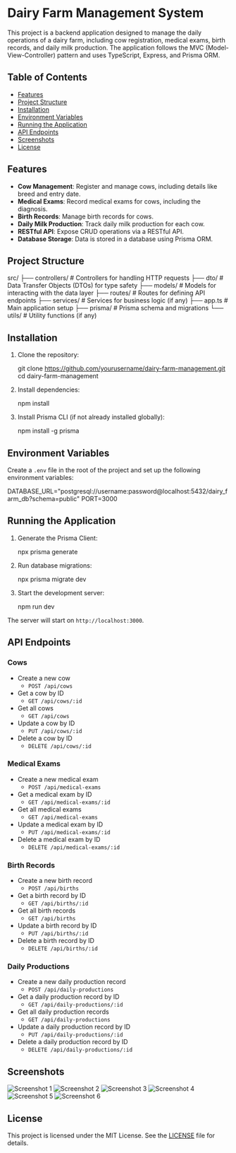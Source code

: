 # Dairy Farm Management System

This project is a backend application designed to manage the daily operations of a dairy farm, including cow registration, medical exams, birth records, and daily milk production. The application follows the MVC (Model-View-Controller) pattern and uses TypeScript, Express, and Prisma ORM.

## Table of Contents

- [Features](#features)
- [Project Structure](#project-structure)
- [Installation](#installation)
- [Environment Variables](#environment-variables)
- [Running the Application](#running-the-application)
- [API Endpoints](#api-endpoints)
- [Screenshots](#screenshots)
- [License](#license)

## Features

- **Cow Management**: Register and manage cows, including details like breed and entry date.
- **Medical Exams**: Record medical exams for cows, including the diagnosis.
- **Birth Records**: Manage birth records for cows.
- **Daily Milk Production**: Track daily milk production for each cow.
- **RESTful API**: Expose CRUD operations via a RESTful API.
- **Database Storage**: Data is stored in a database using Prisma ORM.

## Project Structure


src/
├── controllers/       # Controllers for handling HTTP requests
├── dto/               # Data Transfer Objects (DTOs) for type safety
├── models/            # Models for interacting with the data layer
├── routes/            # Routes for defining API endpoints
├── services/          # Services for business logic (if any)
├── app.ts             # Main application setup
├── prisma/            # Prisma schema and migrations
└── utils/             # Utility functions (if any)


## Installation

1. Clone the repository:

   
     git clone https://github.com/yourusername/dairy-farm-management.git
     cd dairy-farm-management
   

2. Install dependencies:

   
     npm install
   

3. Install Prisma CLI (if not already installed globally):

   
     npm install -g prisma
   

## Environment Variables

Create a `.env` file in the root of the project and set up the following environment variables:


DATABASE_URL="postgresql://username:password@localhost:5432/dairy_farm_db?schema=public"
PORT=3000


## Running the Application

1. Generate the Prisma Client:

   
     npx prisma generate
   

2. Run database migrations:

   
     npx prisma migrate dev
   

3. Start the development server:

   
     npm run dev
   

The server will start on `http://localhost:3000`.

## API Endpoints

### Cows

- Create a new cow
    - `POST /api/cows`
- Get a cow by ID
    - `GET /api/cows/:id`
- Get all cows
    - `GET /api/cows`
- Update a cow by ID
    - `PUT /api/cows/:id`
- Delete a cow by ID
    - `DELETE /api/cows/:id`

### Medical Exams

- Create a new medical exam
    - `POST /api/medical-exams`
- Get a medical exam by ID
    - `GET /api/medical-exams/:id`
- Get all medical exams
    - `GET /api/medical-exams`
- Update a medical exam by ID
    - `PUT /api/medical-exams/:id`
- Delete a medical exam by ID
    - `DELETE /api/medical-exams/:id`

### Birth Records

- Create a new birth record
    - `POST /api/births`
- Get a birth record by ID
    - `GET /api/births/:id`
- Get all birth records
    - `GET /api/births`
- Update a birth record by ID
    - `PUT /api/births/:id`
- Delete a birth record by ID
    - `DELETE /api/births/:id`

### Daily Productions

- Create a new daily production record
    - `POST /api/daily-productions`
- Get a daily production record by ID
    - `GET /api/daily-productions/:id`
- Get all daily production records
    - `GET /api/daily-productions`
- Update a daily production record by ID
    - `PUT /api/daily-productions/:id`
- Delete a daily production record by ID
    - `DELETE /api/daily-productions/:id`

## Screenshots

![Screenshot 1](./one.png)
![Screenshot 2](./two.png)
![Screenshot 3](./three.png)
![Screenshot 4](./four.png)
![Screenshot 5](./five.png)
![Screenshot 6](./six.png)

## License

This project is licensed under the MIT License. See the [LICENSE](LICENSE) file for details.
